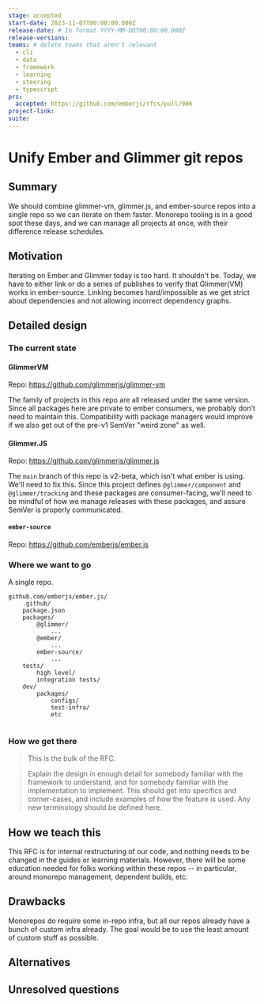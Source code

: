 ```yaml
---
stage: accepted
start-date: 2023-11-07T00:00:00.000Z
release-date: # In format YYYY-MM-DDT00:00:00.000Z
release-versions:
teams: # delete teams that aren't relevant
  - cli
  - data
  - framework
  - learning
  - steering
  - typescript
prs:
  accepted: https://github.com/emberjs/rfcs/pull/986
project-link:
suite: 
---
```


<!--- 
Directions for above: 

stage: Leave as is
start-date: Fill in with today's date, 2032-12-01T00:00:00.000Z
release-date: Leave as is
release-versions: Leave as is
teams: Include only the [team(s)](README.md#relevant-teams) for which this RFC applies
prs:
  accepted: Fill this in with the URL for the Proposal RFC PR
project-link: Leave as is
suite: Leave as is
-->

# Unify Ember and Glimmer git repos 

## Summary

We should combine glimmer-vm, glimmer.js, and ember-source repos into a single repo so we can iterate on them faster.
Monorepo tooling is in a good spot these days, and we can manage all projects at once, with their difference release schedules.


## Motivation

Iterating on Ember and Glimmer today is too hard. It shouldn't be. Today, we have to either link or do a series of publishes to verify that Glimmer(VM) works in ember-source. Linking becomes hard/impossible as we get strict about dependencies and not  allowing incorrect dependency graphs.

## Detailed design

### The current state

#### GlimmerVM

Repo: https://github.com/glimmerjs/glimmer-vm

The family of projects in this repo are all released under the same version. Since all packages here are private to ember consumers, we probably don't need to maintain this. Compatibility with package managers would improve if we also get out of the pre-v1 SemVer "weird zone" as well.


#### Glimmer.JS

Repo: https://github.com/glimmerjs/glimmer.js

The `main` branch of this repo is v2-beta, which isn't what ember is using. We'll need to fix this. Since this project defines `@glimmer/component` and `@glimmer/tracking` and these packages are consumer-facing, we'll need to be mindful of how we manage releases with these packages, and assure SemVer is properly communicated.

#### `ember-source`

Repo: https://github.com/emberjs/ember.js


### Where we want to go

A single repo.
```
github.com/emberjs/ember.js/
    .github/
    package.json
    packages/
        @glimmer/
            ...
        @ember/
            ...
        ember-source/
            ...
    tests/
        high level/
        integration tests/
    dev/
        packages/
            configs/
            test-infra/
            etc
            
```

### How we get there

> This is the bulk of the RFC.

> Explain the design in enough detail for somebody
familiar with the framework to understand, and for somebody familiar with the
implementation to implement. This should get into specifics and corner-cases,
and include examples of how the feature is used. Any new terminology should be
defined here.

## How we teach this


This RFC is for internal restructuring of our code, and nothing needs to be changed in the guides or learning materials. However, there will be some education needed for folks working within these repos -- in particular, around monorepo management, dependent builds, etc.

## Drawbacks

Monorepos do require some in-repo infra, but all our repos already have a bunch of custom infra already.
The goal would be to use the least amount of custom stuff as possible.

## Alternatives


## Unresolved questions

